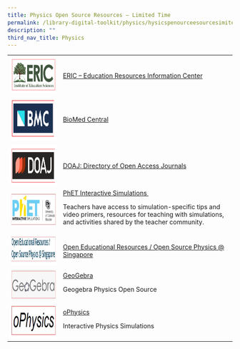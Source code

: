 ```yaml
---
title: Physics Open Source Resources – Limited Time
permalink: /library-digital-toolkit/physics/hysicspenourceesourcesimitedime/
description: ""
third_nav_title: Physics
---
```

<table>
<tbody>
<tr>
<td><a rel="noopener noreferrer" target="_blank" href="https://eric.ed.gov/"><img height="83" width="200" alt="" src="/images/Library%20Digital%20Toolkit/ERIC-300x125.png" class="alignnone wp-image-19036"></a></td>
<td><a rel="noopener noreferrer" target="_blank" href="https://eric.ed.gov/">ERIC – Education Resources Information Center</a></td>
</tr>
<tr>
<td><a rel="noopener noreferrer" target="_blank" href="https://www.biomedcentral.com/"><img height="98" width="196" src="/images/Library%20Digital%20Toolkit/BMC.png"></a></td>
<td><a rel="noopener noreferrer" target="_blank" href="https://www.biomedcentral.com/">BioMed Central</a></td>
</tr>
<tr>
<td><a rel="noopener noreferrer" target="_blank" href="https://doaj.org/"><img height="92" width="200" src="/images/Library%20Digital%20Toolkit/DOAJ.png"></a></td>
<td><a rel="noopener noreferrer" target="_blank" href="https://doaj.org/">DOAJ: Directory of Open Access Journals</a></td>
</tr>
<tr>
<td><a href="https://phet.colorado.edu/"><img height="79" width="200" alt="" src="/images/Library%20Digital%20Toolkit/PHET.jpg"></a></td>
<td><a href="https://phet.colorado.edu/">PhET Interactive Simulations&nbsp;</a>
<p>Teachers have access to simulation-specific tips and video primers, resources for teaching with simulations, and activities shared by the teacher community.</p>
</td>
</tr>
<tr>
<td><a href="https://iwant2study.org/ospsg/index.php/interactive-resources/physics"><img height="70" width="337" alt="" src="/images/Library%20Digital%20Toolkit/open-education.jpg"></a></td>
<td><a href="https://iwant2study.org/ospsg/index.php/interactive-resources/physics">Open Educational Resources / Open Source Physics @ Singapore</a></td>
</tr>
<tr>
<td><a href="https://www.geogebra.org/search/physics"><img height="70" width="200" src="/images/Library%20Digital%20Toolkit/gegebra.jpg"></a></td>
<td><a href="https://www.geogebra.org/search/physics">GeoGebra</a>
<p>Geogebra Physics Open Source</p>
</td>
</tr>
<tr>
<td><a href="https://ophysics.com/index.html"><img height="77" width="200" alt="" src="/images/Library%20Digital%20Toolkit/ophysics.jpg"></a></td>
<td><a href="https://ophysics.com/index.html">oPhysics</a>
<p>Interactive Physics Simulations</p>
</td>
</tr>
</tbody>
</table>
